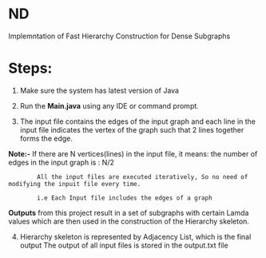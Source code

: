 # ND
Implemntation of Fast Hierarchy Construction for Dense Subgraphs 

# Steps:
1. Make sure the system has latest version of Java
2. Run the **Main.java** using any IDE or command prompt.

3. The input file contains the edges of the input graph and each line in the input file indicates the vertex of the graph such that 2 lines together forms the edge.

**Note:-** If there are N vertices(lines) in the input file, it means: the number of edges in the input graph is : N/2

            All the input files are executed iteratively, So no need of modifying the inpuit file every time.
            
            i.e Each Input file includes the edges of a graph
             
**Outputs** from this project result in a set of subgraphs with certain Lamda values which are then used in the construction of the Hierarchy skeleton.

4. Hierarchy skeleton is represented by Adjacency List, which is the final output
   The output of all input files is stored in the output.txt file
